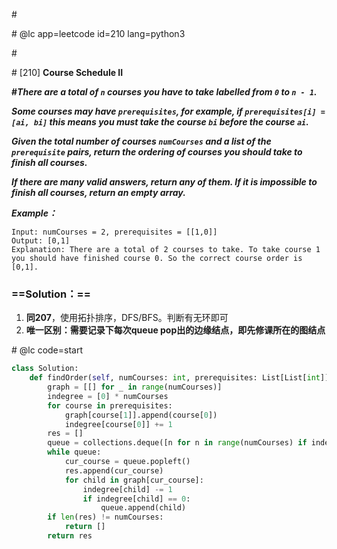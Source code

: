 \#

\# @lc app=leetcode id=210 lang=python3

\#

\# [210] **Course Schedule II**

**\#*There are a total of `n` courses you have to take labelled from `0` to `n - 1`.***

***Some courses may have `prerequisites`, for example, if `prerequisites[i] = [ai, bi]` this means you must take the course `bi` before the course `ai`.***

***Given the total number of courses `numCourses` and a list of the `prerequisite` pairs, return the ordering of courses you should take to finish all courses.***

***If there are many valid answers, return any of them. If it is impossible to finish all courses, return an empty array.***

***Example：***

```
Input: numCourses = 2, prerequisites = [[1,0]]
Output: [0,1]
Explanation: There are a total of 2 courses to take. To take course 1 you should have finished course 0. So the correct course order is [0,1].
```

### ==Solution：==

1. **同207**，使用拓扑排序，DFS/BFS。判断有无环即可
2. **唯一区别：需要记录下每次queue pop出的边缘结点，即先修课所在的图结点**

\# @lc code=start

```python
class Solution:
    def findOrder(self, numCourses: int, prerequisites: List[List[int]]) -> List[int]:
        graph = [[] for _ in range(numCourses)]
        indegree = [0] * numCourses
        for course in prerequisites:
            graph[course[1]].append(course[0])
            indegree[course[0]] += 1
        res = []
        queue = collections.deque([n for n in range(numCourses) if indegree[n] == 0])
        while queue:
            cur_course = queue.popleft()
            res.append(cur_course)
            for child in graph[cur_course]:
                indegree[child] -= 1
                if indegree[child] == 0:
                    queue.append(child)
        if len(res) != numCourses:
            return []
        return res
```

